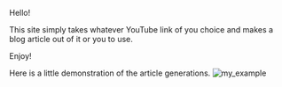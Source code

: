 Hello! 

This site simply takes whatever YouTube link of you choice and makes a blog article out of it or
you to use.

Enjoy!

Here is a little demonstration of the article generations.
![my_example](https://github.com/user-attachments/assets/6f2f5027-8ebb-44e8-8100-d98b8ac9930e)
